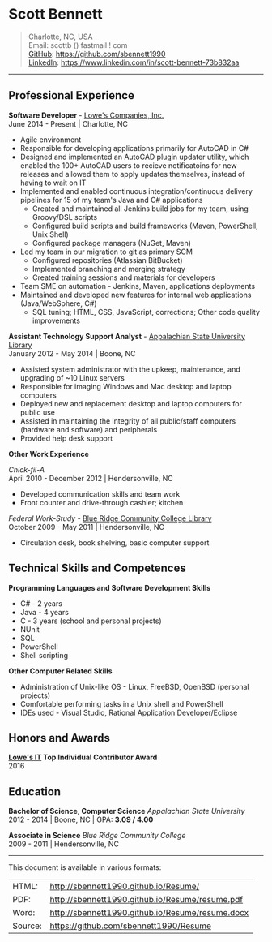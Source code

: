 Scott Bennett
=============
> Charlotte, NC, USA  
> Email: scottb () fastmail ! com  
> [GitHub][]: https://github.com/sbennett1990  
> [LinkedIn][]: https://www.linkedin.com/in/scott-bennett-73b832aa  

________________________

Professional Experience
-----------------------

**Software Developer** - [Lowe's Companies, Inc.][lowes]  
June 2014 - Present | Charlotte, NC  

- Agile environment
- Responsible for developing applications primarily for AutoCAD in C#
- Designed and implemented an AutoCAD plugin updater utility, which enabled the
  100+ AutoCAD users to recieve notificatoins for new releases and allowed them
  to apply updates themselves, instead of having to wait on IT
- Implemented and enabled continuous integration/continuous delivery pipelines
  for 15 of my team's Java and C# applications
    - Created and maintained all Jenkins build jobs for my team, using
      Groovy/DSL scripts
    - Configured build scripts and build frameworks (Maven, PowerShell, Unix
      Shell)
    - Configured package managers (NuGet, Maven)
- Led my team in our migration to git as primary SCM
    - Configured repositories (Atlassian BitBucket)
    - Implemented branching and merging strategy
    - Created training sessions and materials for developers
- Team SME on automation - Jenkins, Maven, applications deployments
- Maintained and developed new features for internal web applications
  (Java/WebSphere, C#)
    - SQL tuning; HTML, CSS, JavaScript, corrections; Other code quality
      improvements

**Assistant Technology Support Analyst** - [Appalachian State University Library][applib]  
January 2012 - May 2014 | Boone, NC  

- Assisted system administrator with the upkeep, maintenance, and upgrading of ~10 Linux servers
- Responsible for imaging Windows and Mac desktop and laptop computers
- Deployed new and replacement desktop and laptop computers for public use
- Assisted in maintaining the integrity of all public/staff computers (hardware and software) 
  and peripherals
- Provided help desk support

**Other Work Experience**

*Chick-fil-A*  
April 2010 - December 2012 | Hendersonville, NC  

- Developed communication skills and team work
- Front counter and drive-through cashier; kitchen

*Federal Work-Study* - [Blue Ridge Community College Library][brcclib]  
October 2009 - May 2011 | Hendersonville, NC  

- Circulation desk, book shelving, basic computer support

Technical Skills and Competences
--------------------------------

**Programming Languages and Software Development Skills**  

- C# - 2 years
- Java - 4 years
- C - 3 years (school and personal projects)
- NUnit
- SQL
- PowerShell
- Shell scripting

**Other Computer Related Skills**  

- Administration of Unix-like OS - Linux, FreeBSD, OpenBSD (personal projects)
- Comfortable performing tasks in a Unix shell and PowerShell
- IDEs used - Visual Studio, Rational Application Developer/Eclipse

Honors and Awards
-----------------
**[Lowe's IT][lowes] Top Individual Contributor Award**  
2016

Education
---------
**Bachelor of Science, Computer Science** _Appalachian State University_  
2012 - 2014 | Boone, NC | GPA: **3.09 / 4.00**  

**Associate in Science** _Blue Ridge Community College_  
2009 - 2011 | Hendersonville, NC  

________________________

This document is available in various formats:  

|       |       |
--------|--------
HTML:   | http://sbennett1990.github.io/Resume/
PDF:    | http://sbennett1990.github.io/Resume/resume.pdf
Word:   | http://sbennett1990.github.io/Resume/resume.docx
Source: | https://github.com/sbennett1990/Resume



[GitHub]:  https://github.com/sbennett1990/
[LinkedIn]: https://www.linkedin.com/in/scott-bennett-73b832aa/
[lowes]:   http://www.lowes.com/
[applib]:  http://library.appstate.edu/
[brcc]:    http://www.blueridge.edu/
[brcclib]: http://www.blueridge.edu/campus-life/library
